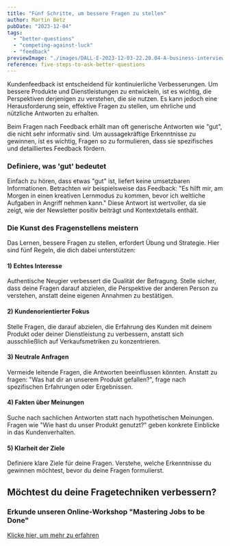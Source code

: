 ```yaml
---
title: "Fünf Schritte, um bessere Fragen zu stellen"
author: Martin Betz
pubDate: "2023-12-04"
tags:
  - "better-questions"
  - "competing-against-luck"
  - "feedback"
previewImage: "./images/DALL·E-2023-12-03-22.20.04-A-business-interview-situation-depicted-in-a-geometric-watercolor-style-with-blue-and-mint-colors.-The-image-should-be-created-in-a-wide-format.png"
reference: five-steps-to-ask-better-questions
---
```


Kundenfeedback ist entscheidend für kontinuierliche Verbesserungen. Um bessere Produkte und Dienstleistungen zu entwickeln, ist es wichtig, die Perspektiven derjenigen zu verstehen, die sie nutzen. Es kann jedoch eine Herausforderung sein, effektive Fragen zu stellen, um ehrliche und nützliche Antworten zu erhalten.

Beim Fragen nach Feedback erhält man oft generische Antworten wie "gut", die nicht sehr informativ sind. Um aussagekräftige Erkenntnisse zu gewinnen, ist es wichtig, Fragen so zu formulieren, dass sie spezifisches und detailliertes Feedback fördern.

### Definiere, was 'gut' bedeutet

Einfach zu hören, dass etwas "gut" ist, liefert keine umsetzbaren Informationen. Betrachten wir beispielsweise das Feedback: "Es hilft mir, am Morgen in einen kreativen Lernmodus zu kommen, bevor ich weltliche Aufgaben in Angriff nehmen kann." Diese Antwort ist wertvoller, da sie zeigt, wie der Newsletter positiv beiträgt und Kontextdetails enthält.

### Die Kunst des Fragenstellens meistern

Das Lernen, bessere Fragen zu stellen, erfordert Übung und Strategie. Hier sind fünf Regeln, die dich dabei unterstützen:

#### 1) Echtes Interesse

Authentische Neugier verbessert die Qualität der Befragung. Stelle sicher, dass deine Fragen darauf abzielen, die Perspektive der anderen Person zu verstehen, anstatt deine eigenen Annahmen zu bestätigen.

#### 2) Kundenorientierter Fokus

Stelle Fragen, die darauf abzielen, die Erfahrung des Kunden mit deinem Produkt oder deiner Dienstleistung zu verbessern, anstatt sich ausschließlich auf Verkaufsmetriken zu konzentrieren.

#### 3) Neutrale Anfragen

Vermeide leitende Fragen, die Antworten beeinflussen könnten. Anstatt zu fragen: "Was hat dir an unserem Produkt gefallen?", frage nach spezifischen Erfahrungen oder Ergebnissen.

#### 4) Fakten über Meinungen

Suche nach sachlichen Antworten statt nach hypothetischen Meinungen. Fragen wie "Wie hast du unser Produkt genutzt?" geben konkrete Einblicke in das Kundenverhalten.

#### 5) Klarheit der Ziele

Definiere klare Ziele für deine Fragen. Verstehe, welche Erkenntnisse du gewinnen möchtest, bevor du deine Fragen formulierst.

## Möchtest du deine Fragetechniken verbessern?

### Erkunde unseren Online-Workshop "Mastering Jobs to be Done"

[Klicke hier, um mehr zu erfahren](/services/mastering-jobs-to-be-done-online-workshop/)